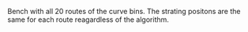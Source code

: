 Bench with all 20 routes of the curve bins.
The strating positons are the same for each route reagardless of the algorithm.
